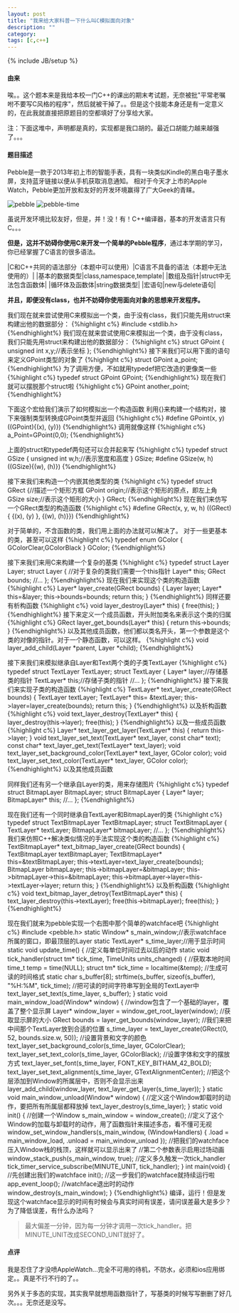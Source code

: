 ```yaml
---
layout: post
title: "我来给大家科普一下什么叫C模拟面向对象"
description: ""
category: 
tags: [c,c++]
---
```

{% include JB/setup %}

#### 由来
唉。。这个题本来是我给本校一门C++的课出的期末考试题，无奈被批"平常老嘱咐不要写C风格的程序"，然后就被干掉了。。但是这个技能本身还是有一定意义的，在此我就直接把原题目的空都填好了分享给大家。

注：下面这堆中，声明都是真的，实现都是我口胡的。最近口胡能力越来越强了。。。

#### 题目描述
Pebble是一款于2013年初上市的智能手表，具有一块类似Kindle的黑白电子墨水屏，支持蓝牙链接以便从手机获取消息通知。
相对于今天才上市的Apple Watch，Pebble更加开放和友好的开发环境赢得了广大Geek的青睐。

![pebble](http://7sbplw.com1.z0.glb.clouddn.com/pebble.png)
![pebble-time](http://7sbplw.com1.z0.glb.clouddn.com/pebble-watchface.png)

虽说开发环境比较友好，但是，并！没！有！C++编译器，基本的开发语言只有C。。。

__但是，这并不妨碍你使用C来开发一个简单的Pebble程序__，通过本学期的学习，你已经掌握了C语言的很多语法。

|C和C++共同的语法部分（本题中可以使用）|C语言不具备的语法（本题中无法使用的）|
|基本的数据类型|class,namespace,template|
|数组及指针|struct中无法包含函数体|
|循环体及函数体|string数据类型|
|宏语句|new与delete语句|

__并且，即便没有class，也并不妨碍你使用面向对象的思想来开发程序。__

我们现在就来尝试使用C来模拟出一个类，由于没有class，我们只能先用struct来构建出他的数据部分：
{%highlight c%}
#include <stdlib.h>
{%endhighlight%}
我们现在就来尝试使用C来模拟出一个类，由于没有class，我们只能先用struct来构建出他的数据部分：
{%highlight c%}
struct GPoint {
	unsigned int x,y;//表示坐标
};
{%endhighlight%}
接下来我们可以用下面的语句来定义GPoint类型的对象了
{%highlight c%}
struct GPoint a_point;
{%endhighlight%}
为了调用方便，不如就用typedef把它改造的更像类一些
{%highlight c%}
typedef struct GPoint GPoint;
{%endhighlight%}
现在我们就可以摆脱那个struct啦
{%highlight c%}
GPoint another_point;
{%endhighlight%}

下面这个宏给我们演示了如何模拟出一个构造函数
利用{}来构建一个结构对，接下来强制类型转换成GPoint类型并返回
{%highlight c%}
#define GPoint(x, y) ((GPoint){(x), (y)})
{%endhighlight%}
调用就像这样
{%highlight c%}
a_Point=GPoint(0,0);
{%endhighlight%}

上面的struct和typedef两句还可以合并起来写
{%highlight c%}
typedef struct GSize {
	unsigned int w,h;//表示宽度和高度
} GSize;
#define GSize(w, h) ((GSize){(w), (h)})
{%endhighlight%}

接下来我们来构造一个内嵌其他类型的类
{%highlight c%}
typedef struct GRect {//描述一个矩形方框
	GPoint origin;//表示这个矩形的原点，即左上角
	GSize size;//表示这个矩形的大小
} GRect;
{%endhighlight%}
现在我们来仿写一个GRect类型的构造函数
{%highlight c%}
#define GRect(x, y, w, h) ((GRect) { {(x), (y) }, {(w), (h)}})
{%endhighlight%}

对于简单的，不含函数的类，我们用上面的办法就可以解决了。
对于一些更基本的类，甚至可以这样
{%highlight c%}
typedef enum GColor {
	GColorClear,GColorBlack
} GColor;
{%endhighlight%}

接下来我们来用C来构建一个复杂的基类
{%highlight c%}
typedef struct Layer Layer;
struct Layer {
	//对于复杂的类我们需要一个this指针
	Layer* this;
	GRect bounds;
	//...
};
{%endhighlight%}
现在我们来实现这个类的构造函数
{%highlight c%}
Layer* layer_create(GRect bounds) {
	Layer layer;
	Layer* this=&layer;
	this->bounds=bounds;
	return this;
}
{%endhighlight%}
同样还要有析构函数
{%highlight c%}
void layer_destroy(Layer* this) {
	free(this);
}
{%endhighlight%}
接下来定义一个成员函数，开头附加类名来表示这个类的归属
{%highlight c%}
GRect layer_get_bounds(Layer* this) {
	return this->bounds;
}
{%endhighlight%}
以及其他成员函数，他们都以类名开头，第一个参数是这个类的对像的指针。对于一个静态函数，可以这样。
{%highlight c%}
void layer_add_child(Layer *parent, Layer *child);
{%endhighlight%}

接下来我们来模拟继承自Layer和Text两个类的子类TextLayer
{%highlight c%}
typedef struct TextLayer TextLayer;
struct TextLayer {
	Layer* layer;//存储基类的指针
	TextLayer* this;//存储子类的指针
	//...
};
{%endhighlight%}
接下来我们来实现子类的构造函数
{%highlight c%}
TextLayer* text_layer_create(GRect bounds) {
	TextLayer textLayer;
	TextLayer* this= &textLayer;
	this->layer=layer_create(bounds);
	return this;
}
{%endhighlight%}
以及析构函数
{%highlight c%}
void text_layer_destroy(TextLayer* this) {
	layer_destroy(this->layer);
	free(this);
}
{%endhighlight%}
以及一些成员函数
{%highlight c%}
Layer* text_layer_get_layer(TextLayer* this) {
	return this->layer;
}
void text_layer_set_text(TextLayer* text_layer, const char* text);
const char* text_layer_get_text(TextLayer* text_layer);
void text_layer_set_background_color(TextLayer* text_layer, GColor color);
void text_layer_set_text_color(TextLayer* text_layer, GColor color);
{%endhighlight%}
以及其他成员函数

同样我们还有另一个继承自Layer的类，用来存储图片
{%highlight c%}
typedef struct BitmapLayer BitmapLayer;
struct BitmapLayer {
	Layer* layer;
	BitmapLayer* this;
	//...
};
{%endhighlight%}

现在我们还有一个同时继承自TextLayer和BitmapLayer的类
{%highlight c%}
typedef struct TextBitmapLayer TextBitmapLayer;
struct TextBitmapLayer {
	TextLayer* textLayer;
	BitmapLayer* bitmapLayer;
	//...
};
{%endhighlight%}
我们来仿照C++解决类似情况的手法实现这个类的构造函数
{%highlight c%}
TextBitmapLayer* text_bitmap_layer_create(GRect bounds) {
	TextBitmapLayer textBitmapLayer;
	TextBitmapLayer* this=&textBitmapLayer;
	this->textLayer=text_layer_create(bounds);
	BitmapLayer bitmapLayer;
	this->bitmapLayer=&bitmapLayer;
	this->bitmapLayer->this=&bitmapLayer;
	this->bitmapLayer->layer=this->textLayer->layer;
	return this;
}
{%endhighlight%}
以及析构函数
{%highlight c%}
void text_bitmap_layer_detroy(TextBitmapLayer* this) {
	text_layer_destroy(this->textLayer);
	free(this->bitmapLayer);
	free(this);
}
{%endhighlight%}

现在我们就来为pebble实现一个右图中那个简单的watchface吧
{%highlight c%}
#include <pebble.h>
static Window* s_main_window;//表示watchface所属的窗口，即最顶层的Layer
static TextLayer* s_time_layer;//用于显示时间
static void update_time() {
//定义每单位时间过去以后的动作
static void tick_handler(struct tm* tick_time, TimeUnits units_changed) {
	//获取本地时间
	time_t temp = time(NULL);
	struct tm* tick_time = localtime(&temp);
	//生成可读的时间格式
	static char s_buffer[8];
	strftime(s_buffer, sizeof(s_buffer), "%H:%M", tick_time);
	//把可读的时间字符串写到全局的TextLayer中
	text_layer_set_text(s_time_layer, s_buffer);
}
static void main_window_load(Window* window) {
	//window包含了一个基础的layer，覆盖了整个显示屏
	Layer* window_layer = window_get_root_layer(window);
	//获取显示屏的大小
	GRect bounds = layer_get_bounds(window_layer);
	//我们来把中间那个TextLayer放到合适的位置
	s_time_layer = text_layer_create(GRect(0, 52, bounds.size.w, 50));
	//设置背景和文字的颜色
	text_layer_set_background_color(s_time_layer, GColorClear);
	text_layer_set_text_color(s_time_layer, GColorBlack);
	//设置字体和文字的摆放方式
	text_layer_set_font(s_time_layer, FONT_KEY_BITHAM_42_BOLD);
	text_layer_set_text_alignment(s_time_layer, GTextAlignmentCenter);
	//把这个层添加到Window的所属层中，否则不会显示出来
	layer_add_child(window_layer, text_layer_get_layer(s_time_layer));
}
static void main_window_unload(Window* window) {
	//定义这个Window卸载时的动作，要把所有所属层都释放掉
	text_layer_destroy(s_time_layer);
}
static void init() {
	//创建一个Window
	s_main_window = window_create();
	//定义了这个Window的加载与卸载时的动作，用了函数指针来描述多态，看不懂可无视
	window_set_window_handlers(s_main_window, (WindowHandlers) {
		.load = main_window_load,
		 .unload = main_window_unload
	});
	//把我们的watchface压入Window栈的栈顶，这样就可以显示出来了
	//第二个参数表示启用过场动画
	window_stack_push(s_main_window, true);
	//定义多久触发一次tick_handler
	tick_timer_service_subscribe(MINUTE_UNIT, tick_handler);
}
int main(void) {
	//先创建出我们的watchface
	init();
	//这一步我们的watchface就持续运行啦
	app_event_loop();
	//watchface退出时的动作
	window_destroy(s_main_window);
}
{%endhighlight%}
编译，运行！但是发现这个watchface显示的时间有时候会与真实时间有误差，请问误差最大是多少？为了降低误差，有什么办法吗？

>最大偏差一分钟，因为每一分钟才调用一次tick_handler。把MINUTE_UNIT改成SECOND_UNIT就好了。

#### 点评

我是忍住了才没喷AppleWatch...完全不可用的待机，不防水，必须和ios应用绑定。。真是不行不行的了。。

另外关于多态的实现，其实我早就想用函数指针了，写基类的时候写写删删了好几次。。。无奈还是没写。

